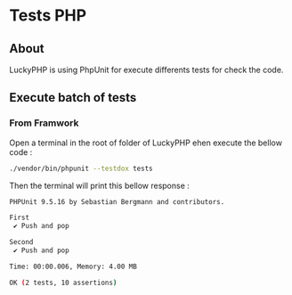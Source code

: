 # Tests PHP

## About
LuckyPHP is using PhpUnit for execute differents tests for check the code.

## Execute batch of tests

### From Framwork
Open a terminal in the root of folder of LuckyPHP ehen execute the bellow code :
```sh
./vendor/bin/phpunit --testdox tests
```

Then the terminal will print this bellow response :
```sh
PHPUnit 9.5.16 by Sebastian Bergmann and contributors.

First
 ✔ Push and pop

Second
 ✔ Push and pop

Time: 00:00.006, Memory: 4.00 MB

OK (2 tests, 10 assertions)
```